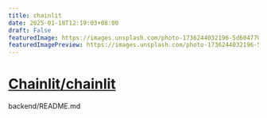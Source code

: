 ```yaml
---
title: chainlit
date: 2025-01-18T12:19:03+08:00
draft: False
featuredImage: https://images.unsplash.com/photo-1736244032196-5d604770aba8?ixid=M3w0NjAwMjJ8MHwxfHJhbmRvbXx8fHx8fHx8fDE3MzcxNzM4ODJ8&ixlib=rb-4.0.3
featuredImagePreview: https://images.unsplash.com/photo-1736244032196-5d604770aba8?ixid=M3w0NjAwMjJ8MHwxfHJhbmRvbXx8fHx8fHx8fDE3MzcxNzM4ODJ8&ixlib=rb-4.0.3
---
```


# [Chainlit/chainlit](https://github.com/Chainlit/chainlit)

backend/README.md